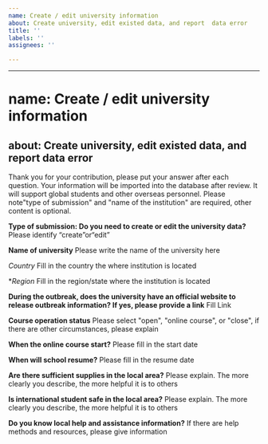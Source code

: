 ```yaml
---
name: Create / edit university information
about: Create university, edit existed data, and report  data error
title: ''
labels: ''
assignees: ''

---
```


---
# name: Create / edit university information
about: Create university, edit existed data, and report  data error
---

Thank you for your contribution, please put your answer after each question. Your information will be imported into the database after review. It will support global students and other overseas personnel.
Please note"type of submission" and "name of the institution" are required, other content is optional.

**Type of submission: Do you need to create or edit the university data?**
Please identify “create”or“edit”

**Name of university**
Please write the name of the university here

*Country*
Fill in the country the where institution is located

**Region*
Fill in the region/state where the institution is located

**During the outbreak, does the university have an official website to release outbreak information? If yes, please provide a link**
Fill Link 

**Course operation status**
Please select "open", "online course", or "close", if there are other circumstances, please explain

**When the online course start?**
Please fill in the start date

**When will school resume?**
Please fill in the resume date

**Are there sufficient supplies in the local area?**
Please explain. The more clearly you describe, the more helpful it is to others


**Is international student safe in the local area?**
Please explain. The more clearly you describe, the more helpful it is to others

**Do you know local help and assistance information?**
If there are help methods and resources, please give information
